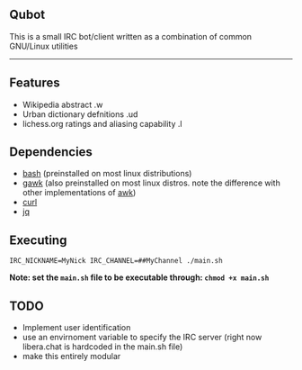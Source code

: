 ## Qubot
This is a small IRC bot/client written as a combination of common GNU/Linux utilities

---
## Features
* Wikipedia abstract .w
* Urban dictionary defnitions .ud
* lichess.org ratings and aliasing capability .l

## Dependencies
* [bash](https://www.gnu.org/software/bash/http:// "bash") (preinstalled on most linux distributions)
* [gawk](https://www.gnu.org/software/gawk/ "gawk") (also preinstalled on most linux distros. note the difference with other implementations of [awk](http://https://en.wikipedia.org/wiki/AWK "awk"))
* [curl](https://curl.se/ "curl")
* [jq](https://stedolan.github.io/jq/ "jq")

## Executing
```
IRC_NICKNAME=MyNick IRC_CHANNEL=##MyChannel ./main.sh
```
**Note: set the `main.sh` file to be executable through: `chmod +x main.sh`**
## TODO
* Implement user identification
* use an envirnoment variable to specify the IRC server (right now libera.chat is hardcoded in the main.sh file)
* make this entirely modular
